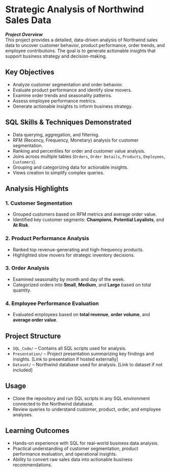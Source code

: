 # Strategic Analysis of Northwind Sales Data

***Project Overview***  
This project provides a detailed, data-driven analysis of Northwind sales data to uncover customer behavior, product performance, order trends, and employee contributions. The goal is to generate actionable insights that support business strategy and decision-making.  

## Key Objectives
- Analyze customer segmentation and order behavior.  
- Evaluate product performance and identify slow movers.  
- Examine order trends and seasonality patterns.  
- Assess employee performance metrics.  
- Generate actionable insights to inform business strategy.  

## SQL Skills & Techniques Demonstrated
- Data querying, aggregation, and filtering.  
- RFM (Recency, Frequency, Monetary) analysis for customer segmentation.  
- Ranking and percentiles for order and customer value analysis.  
- Joins across multiple tables (`Orders`, `Order Details`, `Products`, `Employees`, `Customers`).  
- Grouping and categorizing data for actionable insights.  
- Views creation to simplify complex queries.  

## Analysis Highlights

### 1. Customer Segmentation
- Grouped customers based on RFM metrics and average order value.  
- Identified key customer segments: **Champions**, **Potential Loyalists**, and **At Risk**.  

### 2. Product Performance Analysis
- Ranked top revenue-generating and high-frequency products.  
- Highlighted slow movers for strategic inventory decisions.  

### 3. Order Analysis
- Examined seasonality by month and day of the week.  
- Categorized orders into **Small**, **Medium**, and **Large** based on total quantity.  

### 4. Employee Performance Evaluation
- Evaluated employees based on **total revenue**, **order volume**, and **average order value**.  

## Project Structure
- `SQL_Code/` – Contains all SQL scripts used for analysis.  
- `Presentation/` – Project presentation summarizing key findings and insights. [Link to presentation if hosted externally]  
- `Dataset/` – Northwind database used for analysis. [Link to dataset if not included] 

## Usage
- Clone the repository and run SQL scripts in any SQL environment connected to the Northwind database.  
- Review queries to understand customer, product, order, and employee analyses.  

## Learning Outcomes
- Hands-on experience with SQL for real-world business data analysis.  
- Practical understanding of customer segmentation, product performance evaluation, and operational insights.  
- Ability to convert raw sales data into actionable business recommendations. 
